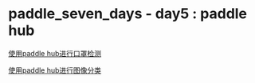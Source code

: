 # paddle_seven_days - day5 : paddle hub



[使用paddle hub进行口罩检测](./PaddleHub_口罩检测.ipynb)



[使用paddle hub进行图像分类](./PaddleHub_图像分类.ipynb)